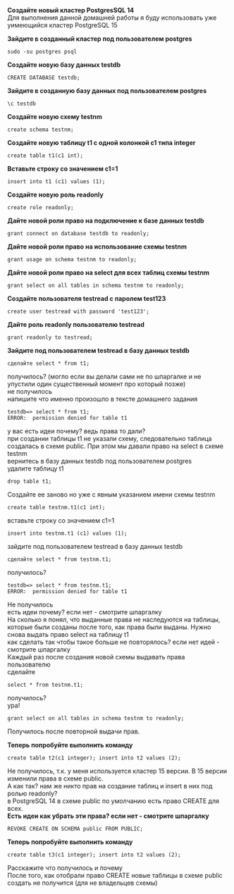 
**Создайте новый кластер PostgresSQL 14**<br>
Для выполнения данной домашней работы я буду использовать уже уимеющийся кластер PostgreSQL 15

**Зайдите в созданный кластер под пользователем postgres**
```
sudo -su postgres psql
```

**Создайте новую базу данных testdb**
```
CREATE DATABASE testdb;
```

**Зайдите в созданную базу данных под пользователем postgres**
```
\c testdb
```

**Создайте новую схему testnm**
```
create schema testnm;
```

**Создайте новую таблицу t1 с одной колонкой c1 типа integer**
```
create table t1(c1 int);
```

**Вставьте строку со значением c1=1**
```
insert into t1 (c1) values (1);
```

**Создайте новую роль readonly**
```
create role readonly;
```

**Дайте новой роли право на подключение к базе данных testdb**
```
grant connect on database testdb to readonly;
```

**Дайте новой роли право на использование схемы testnm**
```
grant usage on schema testnm to readonly;
```

**Дайте новой роли право на select для всех таблиц схемы testnm**
```
grant select on all tables in schema testnm to readonly;
```

**Создайте пользователя testread с паролем test123**
```
create user testread with password 'test123';
```

**Дайте роль readonly пользователю testread**
```
grant readonly to testread;
```

**Зайдите под пользователем testread в базу данных testdb**
```
сделайте select * from t1;
```
получилось? (могло если вы делали сами не по шпаргалке и не упустили один существенный момент про который позже)<br>
не получилось<br>
напишите что именно произошло в тексте домашнего задания<br>
```
testdb=> select * from t1;
ERROR:  permission denied for table t1
```
у вас есть идеи почему? ведь права то дали?<br>
при создании таблицы t1 не указали схему, следовательно таблица создалась в схеме public. При этом мы давали право на select в схеме testnm<br>
вернитесь в базу данных testdb под пользователем postgres<br>
удалите таблицу t1
```
drop table t1;
```
Cоздайте ее заново но уже с явным указанием имени схемы testnm
```
create table testnm.t1(c1 int);
```
вставьте строку со значением c1=1
```
insert into testnm.t1 (c1) values (1);
```
зайдите под пользователем testread в базу данных testdb
```
сделайте select * from testnm.t1;
```
получилось?
```
testdb=> select * from testnm.t1;
ERROR:  permission denied for table t1
```
Не получилось<br>
есть идеи почему? если нет - смотрите шпаргалку<br>
На сколько я понял, что выданные права не наследуются на таблицы, которые были созданы после того, как права были выданы. Нужно снова выдать право select на таблицу t1<br>
как сделать так чтобы такое больше не повторялось? если нет идей - смотрите шпаргалку<br>
Каждый раз после создания новой схемы выдавать права пользователю<br>
сделайте 
```
select * from testnm.t1;
```
получилось?<br>
ура!
```
grant select on all tables in schema testnm to readonly;
```
Получилось после повторной выдачи прав.<br>

**Теперь попробуйте выполнить команду**
```
create table t2(c1 integer); insert into t2 values (2);
```
Не получилось, т.к. у меня используется кластер 15 версии. В 15 версии изменили права в схеме public.<br>
А как так? нам же никто прав на создание таблиц и insert в них под ролью readonly?<br>
в PostgreSQL 14 в схеме public по умолчанию есть право CREATE для всех.<br>
**Есть идеи как убрать эти права? если нет - смотрите шпаргалку**
```
REVOKE CREATE ON SCHEMA public FROM PUBLIC;
```
**Теперь попробуйте выполнить команду**
```
create table t3(c1 integer); insert into t2 values (2);
```
Расскажите что получилось и почему<br>
После того, как отобрали право CREATE новые таблицы в схеме public создать не получится (для не владельцев схемы)


